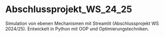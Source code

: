 # Abschlussprojekt_WS_24_25
Simulation von ebenen Mechanismen mit Streamlit (Abschlussprojekt WS 2024/25). Entwickelt in Python mit OOP und Optimierungstechniken.

